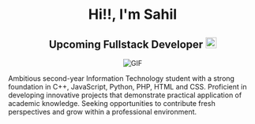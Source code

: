 <h1 align="center">Hi!!, I'm Sahil</h1>
<h2 align="center">
  Upcoming Fullstack Developer
  <a href="https://sxhilx.github.io/portfolio/">
    <img src="https://img.shields.io/badge/Portfolio-543DE0?style=for-the-badge&logo=About.me&logoColor=white" alt="Portfolio" style="height:22px;">
  </a>
</h2>
<div align="center">
 <img alt="GIF" src="https://media4.giphy.com/media/11KzOet1ElBDz2/giphy.gif?cid=6c09b952ufa3xxbbm0mpuadm2zaik3wjp4m9luz2ly0lyz8d&ep=v1_internal_gif_by_id&rid=giphy.gif&ct=g" />
</div>


Ambitious second-year Information Technology student with a strong foundation in C++, JavaScript, Python, PHP, HTML and CSS. Proficient in developing innovative projects that demonstrate practical application of academic knowledge. Seeking opportunities to contribute fresh perspectives and grow within a professional environment.







